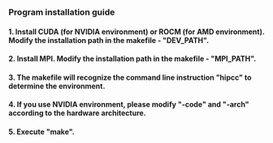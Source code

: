 ### Program installation guide 
#### 1. Install CUDA (for NVIDIA environment) or ROCM (for AMD environment). Modify the installation path in the makefile - "DEV_PATH".

#### 2. Install MPI. Modify the installation path in the makefile - "MPI_PATH".

#### 3. The makefile will recognize the command line instruction "hipcc" to determine the environment.

#### 4. If you use NVIDIA environment, please modify "-code" and "-arch" according to the hardware architecture.

#### 5. Execute "make".




